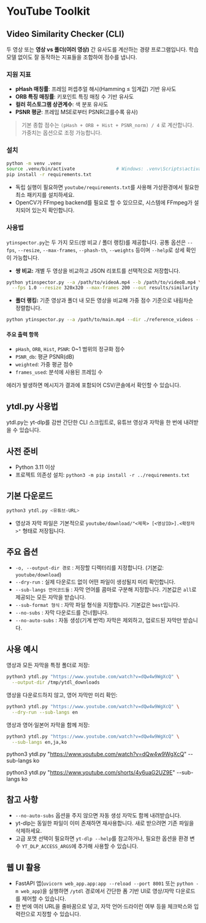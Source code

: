 # YouTube Toolkit

## Video Similarity Checker (CLI)
두 영상 또는 **영상 vs 폴더(여러 영상)** 간 유사도를 계산하는 경량 프로그램입니다.
학습 모델 없이도 잘 동작하는 지표들을 조합하여 점수를 냅니다.

### 지원 지표
- **pHash 매칭률**: 프레임 퍼셉추얼 해시(Hamming ≤ 임계값) 기반 유사도
- **ORB 특징 매칭률**: 키포인트 특징 매칭 수 기반 유사도
- **컬러 히스토그램 상관계수**: 색 분포 유사도
- **PSNR 평균**: 프레임 MSE로부터 PSNR(고를수록 유사)

> 기본 종합 점수는 `(pHash + ORB + Hist + PSNR_norm) / 4` 로 계산합니다. 가중치는 옵션으로 조정 가능합니다.

### 설치
```bash
python -m venv .venv
source .venv/bin/activate               # Windows: .venv\Scripts\activate
pip install -r requirements.txt
```
- 독립 실행이 필요하면 `youtube/requirements.txt`를 사용해 가상환경에서 필요한 최소 패키지를 설치하세요.
- OpenCV가 FFmpeg backend를 필요로 할 수 있으므로, 시스템에 FFmpeg가 설치되어 있는지 확인합니다.

### 사용법
`ytinspector.py`는 두 가지 모드(쌍 비교 / 폴더 랭킹)를 제공합니다. 공통 옵션은 `--fps`, `--resize`, `--max-frames`, `--phash-th`, `--weights` 등이며 `--help`로 상세 확인이 가능합니다.

- **쌍 비교:** 개별 두 영상을 비교하고 JSON 리포트를 선택적으로 저장합니다.
```bash
python ytinspector.py --a /path/to/videoA.mp4 --b /path/to/videoB.mp4 \
  --fps 1.0 --resize 320x320 --max-frames 200 --out results/similarity.json
```

- **폴더 랭킹:** 기준 영상과 폴더 내 모든 영상을 비교해 가중 점수 기준으로 내림차순 정렬합니다.
```bash
python ytinspector.py --a /path/to/main.mp4 --dir ./reference_videos --csv ranking.csv
```

#### 주요 출력 항목
- `pHash`, `ORB`, `Hist`, `PSNR`: 0~1 범위의 정규화 점수
- `PSNR_db`: 평균 PSNR(dB)
- `weighted`: 가중 평균 점수
- `frames_used`: 분석에 사용된 프레임 수

에러가 발생하면 메시지가 결과에 포함되어 CSV/콘솔에서 확인할 수 있습니다.

## ytdl.py 사용법

ytdl.py는 yt-dlp를 감싼 간단한 CLI 스크립트로, 유튜브 영상과 자막을 한 번에 내려받을 수 있습니다.

## 사전 준비
- Python 3.11 이상
- 프로젝트 의존성 설치: `python3 -m pip install -r ../requirements.txt`

## 기본 다운로드
```bash
python3 ytdl.py <유튜브-URL>
```
- 영상과 자막 파일은 기본적으로 `youtube/download/"<제목> [<영상ID>].<확장자>"` 형태로 저장됩니다.

## 주요 옵션
- `-o, --output-dir 경로` : 저장할 디렉터리를 지정합니다. (기본값: `youtube/download`)
- `--dry-run` : 실제 다운로드 없이 어떤 파일이 생성될지 미리 확인합니다.
- `--sub-langs 언어코드들` : 자막 언어를 콤마로 구분해 지정합니다. 기본값은 `all`로 제공되는 모든 자막을 받습니다.
- `--sub-format 형식` : 자막 파일 형식을 지정합니다. 기본값은 `best`입니다.
- `--no-subs` : 자막 다운로드를 건너뜁니다.
- `--no-auto-subs` : 자동 생성(기계 번역) 자막은 제외하고, 업로드된 자막만 받습니다.

## 사용 예시
영상과 모든 자막을 특정 폴더로 저장:
```bash
python3 ytdl.py "https://www.youtube.com/watch?v=dQw4w9WgXcQ" \
  --output-dir /tmp/ytdl_downloads
```

영상을 다운로드하지 않고, 영어 자막만 미리 확인:
```bash
python3 ytdl.py "https://www.youtube.com/watch?v=dQw4w9WgXcQ" \
  --dry-run --sub-langs en
```

영상과 영어·일본어 자막을 함께 저장:
```bash
python3 ytdl.py "https://www.youtube.com/watch?v=dQw4w9WgXcQ" \
  --sub-langs en,ja,ko
```

python3 ytdl.py "https://www.youtube.com/watch?v=dQw4w9WgXcQ" --sub-langs ko

python3 ytdl.py "https://www.youtube.com/shorts/4y6uaG2UZ9E" --sub-langs ko

## 참고 사항
- `--no-auto-subs` 옵션을 주지 않으면 자동 생성 자막도 함께 내려받습니다.
- yt-dlp는 동일한 파일이 이미 존재하면 재사용합니다. 새로 받으려면 기존 파일을 삭제하세요.
- 고급 포맷 선택이 필요하면 `yt-dlp --help`를 참고하거나, 필요한 옵션을 환경 변수 `YT_DLP_ACCESS_ARGS`에 추가해 사용할 수 있습니다.

## 웹 UI 활용
- FastAPI 앱(`uvicorn web_app.app:app --reload --port 8001` 또는 `python -m web_app`)을 실행하면 `/ytdl` 경로에서 간단한 폼 기반 UI로 영상/자막 다운로드를 제어할 수 있습니다.
- 한 번에 여러 URL을 줄바꿈으로 넣고, 자막 언어·드라이런 여부 등을 체크박스와 입력란으로 지정할 수 있습니다.

